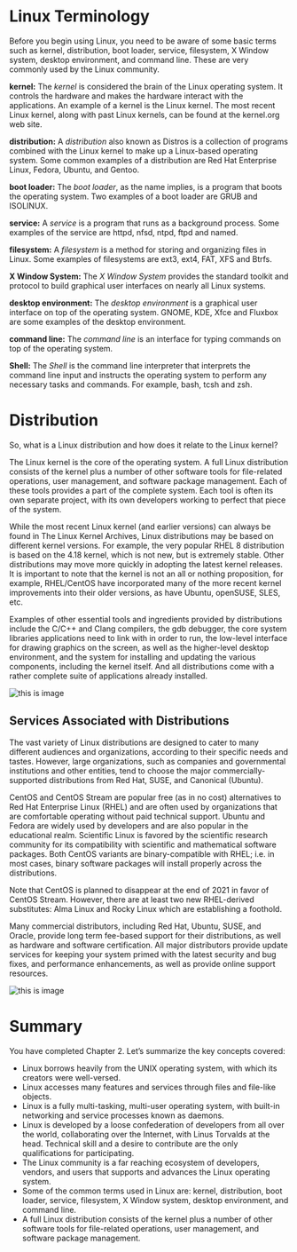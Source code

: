 # Linux Terminology #
Before you begin using Linux, you need to be aware of some basic terms such as kernel, distribution, boot loader, service, filesystem, X Window system, desktop environment, and command line. These are very commonly used by the Linux community.

**kernel:**
The *kernel* is considered the brain of the Linux operating system. It controls the hardware and makes the hardware interact with the applications. An example of a kernel is the Linux kernel. The most recent Linux kernel, along with past Linux kernels, can be found at the kernel.org web site.

**distribution:**
A *distribution* also known as Distros is a collection of programs combined with the Linux kernel to make up a Linux-based operating system. Some common examples of a distribution are Red Hat Enterprise Linux, Fedora, Ubuntu, and Gentoo.

**boot loader:**
The *boot loader*, as the name implies, is a program that boots the operating system. Two examples of a boot loader are GRUB and ISOLINUX.

**service:**
A *service* is a program that runs as a background process. Some examples of the service are httpd, nfsd, ntpd, ftpd and named.

**filesystem:**
A *filesystem* is a method for storing and organizing files in Linux. Some examples of filesystems are ext3, ext4, FAT, XFS and Btrfs.

**X Window System:**
The *X Window System* provides the standard toolkit and protocol to build graphical user interfaces on nearly all Linux systems.

**desktop environment:**
The *desktop environment* is a graphical user interface on top of the operating system. GNOME, KDE, Xfce and Fluxbox are some examples of the desktop environment.

**command line:**
The *command line* is an interface for typing commands on top of the operating system.

**Shell:**
The *Shell* is the command line interpreter that interprets the command line input and instructs the operating system to perform any necessary tasks and commands. For example, bash, tcsh and zsh.


# Distribution # 

So, what is a Linux distribution and how does it relate to the Linux kernel?

The Linux kernel is the core of the operating system. A full Linux distribution consists of the kernel plus a number of other software tools for file-related operations, user management, and software package management. Each of these tools provides a part of the complete system. Each tool is often its own separate project, with its own developers working to perfect that piece of the system.

While the most recent Linux kernel (and earlier versions) can always be found in The Linux Kernel Archives, Linux distributions may be based on different kernel versions. For example, the very popular RHEL 8 distribution is based on the 4.18 kernel, which is not new, but is extremely stable. Other distributions may move more quickly in adopting the latest kernel releases. It is important to note that the kernel is not an all or nothing proposition, for example, RHEL/CentOS have incorporated many of the more recent kernel improvements into their older versions, as have Ubuntu, openSUSE, SLES, etc.

Examples of other essential tools and ingredients provided by distributions include the C/C++ and Clang compilers, the gdb debugger, the core system libraries applications need to link with in order to run, the low-level interface for drawing graphics on the screen, as well as the higher-level desktop environment, and the system for installing and updating the various components, including the kernel itself. And all distributions come with a rather complete suite of applications already installed.

![this is image](https://courses.edx.org/assets/courseware/v1/be89578552325fd81fb6a9a6b613afe9/asset-v1:LinuxFoundationX+LFS101x+2T2021+type@asset+block/distroroles.png)

## Services Associated with Distributions ##

The vast variety of Linux distributions are designed to cater to many different audiences and organizations, according to their specific needs and tastes. However, large organizations, such as companies and governmental institutions and other entities, tend to choose the major commercially-supported distributions from Red Hat, SUSE, and Canonical (Ubuntu).

CentOS and CentOS Stream are popular free (as in no cost) alternatives to Red Hat Enterprise Linux (RHEL) and are often used by organizations that are comfortable operating without paid technical support. Ubuntu and Fedora are widely used by developers and are also popular in the educational realm. Scientific Linux is favored by the scientific research community for its compatibility with scientific and mathematical software packages. Both CentOS variants are binary-compatible with RHEL; i.e. in most cases, binary software packages will install properly across the distributions.

Note that CentOS is planned to disappear at the end of 2021 in favor of CentOS Stream. However, there are at least two new RHEL-derived substitutes: Alma Linux and Rocky Linux which are establishing a foothold.

Many commercial distributors, including Red Hat, Ubuntu, SUSE, and Oracle, provide long term fee-based support for their distributions, as well as hardware and software certification. All major distributors provide update services for keeping your system primed with the latest security and bug fixes, and performance enhancements, as well as provide online support resources.

![this is image](https://courses.edx.org/assets/courseware/v1/85a0445af315a7fb90444a2d3cd0e608/asset-v1:LinuxFoundationX+LFS101x+2T2021+type@asset+block/LFS01_ch02_screen_24.jpg)

# Summary #
You have completed Chapter 2. Let’s summarize the key concepts covered:

* Linux borrows heavily from the UNIX operating system, with which its creators were well-versed.
* Linux accesses many features and services through files and file-like objects.
* Linux is a fully multi-tasking, multi-user operating system, with built-in networking and service processes known as daemons.
* Linux is developed by a loose confederation of developers from all over the world, collaborating over the Internet, with Linus Torvalds at the head. Technical skill and a desire to contribute are the only qualifications for participating.
* The Linux community is a far reaching ecosystem of developers, vendors, and users that supports and advances the Linux operating system.
* Some of the common terms used in Linux are: kernel, distribution, boot loader, service, filesystem, X Window system, desktop  environment, and command line.
* A full Linux distribution consists of the kernel plus a number of other software tools for file-related operations, user management, and software package management.
